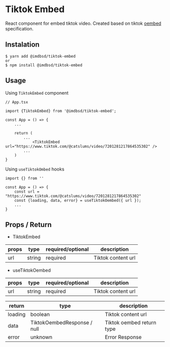 # Tiktok Embed

React component for embed tiktok video. Created based on tiktok [oembed](https://developers.tiktok.com/doc/embed-videos/) specification.


## Instalation 
```
$ yarn add @imdbsd/tiktok-embed
or 
$ npm install @imdbsd/tiktok-embed
```

## Usage

Using `TiktokEmbed` component
```
// App.tsx

import {TiktokEmbed} from '@imdbsd/tiktok-embed';

const App = () => {    
    ...

    return (
        ...
            <TiktokEmbed url="https://www.tiktok.com/@catslums/video/7201281217864535302" />
        ...
    )
}
```

Using `useTiktokOmbed` hooks

```
import {} from ''

const App = () => {
    const url = "https://www.tiktok.com/@catslums/video/7201281217864535302"
    const {loading, data, error} = useTiktokOembed({ url });
    ...
}
```

## Props / Return

- TiktokEmbed

| props 	| type   	| required/optional 	| description        	|
|-------	|--------	|-------------------	|--------------------	|
| url   	| string 	| required          	| Tiktok content url 	|

- useTiktokOembed    

| props 	| type   	| required/optional 	| description        	|
|-------	|--------	|-------------------	|--------------------	|
| url   	| string 	| required          	| Tiktok content url 	|

| return 	| type   	                    |  description        	|
|-------    | ----------------------------- | ---------------------	|
| loading   | boolean  	                    | Tiktok content url 	|
| data      | TiktokOembedResponse / null  	| Tiktok oembed return type 	|
| error     | unknown  	                    | Error Response 	|
